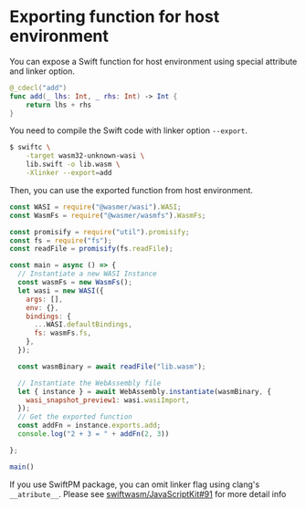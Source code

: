 # Exporting function for host environment

You can expose a Swift function for host environment using special attribute and linker option.

```swift
@_cdecl("add")
func add(_ lhs: Int, _ rhs: Int) -> Int {
    return lhs + rhs
}
```

You need to compile the Swift code with linker option `--export`.

```bash
$ swiftc \
    -target wasm32-unknown-wasi \
    lib.swift -o lib.wasm \
    -Xlinker --export=add
```

Then, you can use the exported function from host environment.

```javascript
const WASI = require("@wasmer/wasi").WASI;
const WasmFs = require("@wasmer/wasmfs").WasmFs;

const promisify = require("util").promisify;
const fs = require("fs");
const readFile = promisify(fs.readFile);

const main = async () => {
  // Instantiate a new WASI Instance
  const wasmFs = new WasmFs();
  let wasi = new WASI({
    args: [],
    env: {},
    bindings: {
      ...WASI.defaultBindings,
      fs: wasmFs.fs,
    },
  });

  const wasmBinary = await readFile("lib.wasm");

  // Instantiate the WebAssembly file
  let { instance } = await WebAssembly.instantiate(wasmBinary, {
    wasi_snapshot_preview1: wasi.wasiImport,
  });
  // Get the exported function
  const addFn = instance.exports.add;
  console.log("2 + 3 = " + addFn(2, 3))

};

main()
```

If you use SwiftPM package, you can omit linker flag using clang's `__atribute__`. Please see [swiftwasm/JavaScriptKit#91](https://github.com/swiftwasm/JavaScriptKit/pull/91/files) for more detail info